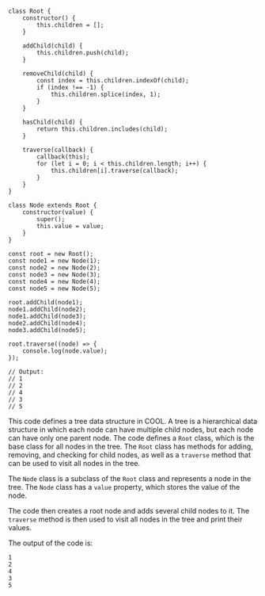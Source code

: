 ```cool

class Root {
    constructor() {
        this.children = [];
    }

    addChild(child) {
        this.children.push(child);
    }

    removeChild(child) {
        const index = this.children.indexOf(child);
        if (index !== -1) {
            this.children.splice(index, 1);
        }
    }

    hasChild(child) {
        return this.children.includes(child);
    }

    traverse(callback) {
        callback(this);
        for (let i = 0; i < this.children.length; i++) {
            this.children[i].traverse(callback);
        }
    }
}

class Node extends Root {
    constructor(value) {
        super();
        this.value = value;
    }
}

const root = new Root();
const node1 = new Node(1);
const node2 = new Node(2);
const node3 = new Node(3);
const node4 = new Node(4);
const node5 = new Node(5);

root.addChild(node1);
node1.addChild(node2);
node1.addChild(node3);
node2.addChild(node4);
node3.addChild(node5);

root.traverse((node) => {
    console.log(node.value);
});

// Output:
// 1
// 2
// 4
// 3
// 5
```

This code defines a tree data structure in COOL. A tree is a hierarchical data structure in which each node can have multiple child nodes, but each node can have only one parent node. The code defines a `Root` class, which is the base class for all nodes in the tree. The `Root` class has methods for adding, removing, and checking for child nodes, as well as a `traverse` method that can be used to visit all nodes in the tree.

The `Node` class is a subclass of the `Root` class and represents a node in the tree. The `Node` class has a `value` property, which stores the value of the node.

The code then creates a root node and adds several child nodes to it. The `traverse` method is then used to visit all nodes in the tree and print their values.

The output of the code is:

```
1
2
4
3
5
```